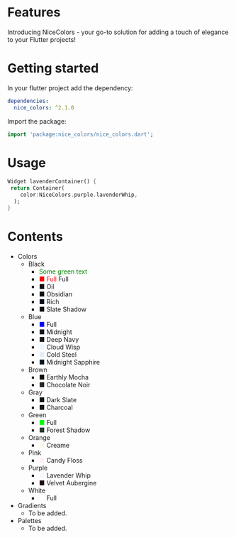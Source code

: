 
# Features

Introducing NiceColors - your go-to solution for adding a touch of elegance to your Flutter projects!

# Getting started

In your flutter project add the dependency:

```yaml
dependencies:
  nice_colors: ^2.1.0
```

Import the package:

```dart
import 'package:nice_colors/nice_colors.dart';
```

# Usage
```dart
Widget lavenderContainer() {
 return Container(
    color:NiceColors.purple.lavenderWhip,
  );
}
```

# Contents

 - Colors
    - Black
      -  <font color="green"> Some green text </font>
      -  <span style="color:red">■ Full</span> Full
      -  <oil>■</oil> Oil
      -  <obsidian>■</obsidian> Obsidian
      -  <rich>■</rich> Rich
      -  <slateShadow>■</slateShadow> Slate Shadow
    - Blue
      - <fullBlue>■</fullBlue> Full
      - <midnight>■</midnight> Midnight 
      - <deepNavy>■</deepNavy> Deep Navy
      - <cloudWisp>■</cloudWisp> Cloud Wisp
      - <coldSteel>■</coldSteel> Cold Steel
      - <midnightSapphire>■</midnightSapphire> Midnight Sapphire
    - Brown
      - <earthlyMocha>■</earthlyMocha> Earthly Mocha
      - <chocolateNoir>■</chocolateNoir> Chocolate Noir
    - Gray
      - <darkSlate>■</darkSlate> Dark Slate
      - <charcoal>■</charcoal> Charcoal
    - Green
      - <fullGreen>■</fullGreen> Full
      - <forestShadow>■</forestShadow> Forest Shadow
    - Orange
      - <creame>■</creame> Creame
    - Pink
      - <candyFloss>■</candyFloss> Candy Floss
    - Purple
      - <lavenderWhip>■</lavenderWhip> Lavender Whip
      - <velvetAubergine>■</velvetAubergine> Velvet Aubergine
    - White
      - <fullWhite>■</fullWhite> Full
 - Gradients
    - To be added.
 - Palettes
    - To be added.

<style>
  /* BLACK */
  fullBlack { color:rgba(0,0,0,255) }
  oil { color:rgba(12,12,12,255) }
  obsidian { color:rgba(11,18,21,255) }
  rich { color:rgba(2,13,25,255) }
  slateShadow { color:rgba(16,20,21,255) }
  
  /* BLUE */
  fullBlue { color:rgba(0,0,255,255) }
  midnight { color:rgba(16,23,32,255) }
  deepNavy { color:rgba(1,18,34,255,) } 
  cloudWisp { color:rgba(231,246,255,255) }
  coldSteel { color:rgba(227,237,248,255) }
  midnightSapphire { color:rgba(11,22,35,255) }
  
  /* BROWN */
  earthlyMocha { color:rgba(17,9,4,255) }
  chocolateNoir { color:rgba(38, 38, 32,255) }
  
  /* GRAY */
  darkSlate { color:rgba(13,23,23,255) }
  charcoal { color:rgba(23,23,23,255) }

  /* GREEN */
  fullGreen { color:rgba(0,255,0,255) }
  forestShadow { color:rgba(40,59,47,255) }
  
  /* ORANGE */
  creame { color:rgba(254,245,234) }
  
  /* PINK */
  candyFloss { color:rgba(255,237,250,255) }
  
  /* PURPLE */
  lavenderWhip { color:rgba(250,245,255,255) }
  velvetAubergine { color:rgba(25, 11, 20,255) }
  
  /* WHITE */
  fullWhite { color:rgba(255,255,255,255) }
</style>